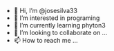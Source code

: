 - 👋 Hi, I’m @josesilva33
- 👀 I’m interested in programing
- 🌱 I’m currently learning phyton3
- 💞️ I’m looking to collaborate on ...
- 📫 How to reach me ...

<!---
josesilva33/josesilva33 is a ✨ special ✨ repository because its `README.md` (this file) appears on your GitHub profile.
You can click the Preview link to take a look at your changes.
--->
